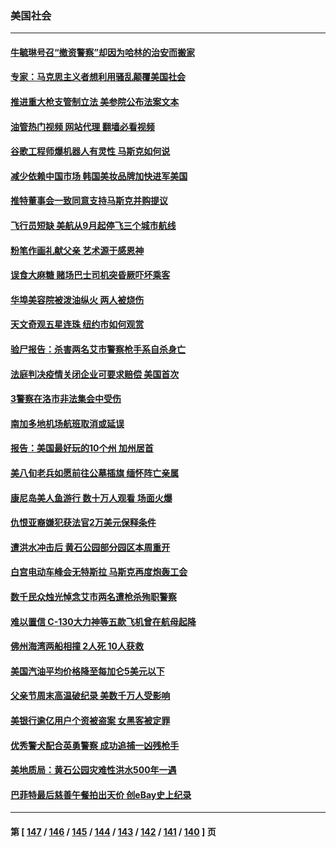 ### 美国社会
---
#### [牛毓琳号召“撤资警察”却因为哈林的治安而搬家](../../pages/ncid1078160/n13764866.md?06221645) 
#### [专家：马克思主义者想利用骚乱颠覆美国社会](../../pages/ncid1078160/n13764739.md?06221645) 
#### [推进重大枪支管制立法 美参院公布法案文本](../../pages/ncid1078160/n13764690.md?06221645) 
#### [油管热门视频 网站代理 翻墙必看视频](http://209.222.30.114:81/youtube.html?06221645)
#### [谷歌工程师爆机器人有灵性 马斯克如何说](../../pages/ncid1078160/n13764497.md?06221645) 
#### [减少依赖中国市场 韩国美妆品牌加快进军美国](../../pages/ncid1078160/n13764489.md?06221645) 
#### [推特董事会一致同意支持马斯克并购提议](../../pages/ncid1078160/n13764482.md?06221645) 
#### [飞行员短缺 美航从9月起停飞三个城市航线](../../pages/ncid1078160/n13764074.md?06221645) 
#### [粉笔作画礼献父亲 艺术源于感恩神](../../pages/ncid1078160/n13764001.md?06221645) 
#### [误食大麻糖 赌场巴士司机突昏厥吓坏乘客](../../pages/ncid1078160/n13763953.md?06221645) 
#### [华埠美容院被泼油纵火 两人被烧伤](../../pages/ncid1078160/n13763957.md?06221645) 
#### [天文奇观五星连珠 纽约市如何观赏](../../pages/ncid1078160/n13763963.md?06221645) 
#### [验尸报告：杀害两名艾市警察枪手系自杀身亡](../../pages/ncid1078160/n13763883.md?06221645) 
#### [法庭判决疫情关闭企业可要求赔偿 美国首次](../../pages/ncid1078160/n13763604.md?06221645) 
#### [3警察在洛市非法集会中受伤](../../pages/ncid1078160/n13763860.md?06221645) 
#### [南加多地机场航班取消或延误](../../pages/ncid1078160/n13763848.md?06221645) 
#### [报告：美国最好玩的10个州 加州居首](../../pages/ncid1078160/n13763610.md?06221645) 
#### [美八旬老兵如愿前往公墓插旗 缅怀阵亡亲属](../../pages/ncid1078160/n13763310.md?06221645) 
#### [康尼岛美人鱼游行  数十万人观看 场面火爆](../../pages/ncid1078160/n13763233.md?06221645) 
#### [仇恨亚裔嫌犯获法官2万美元保释条件](../../pages/ncid1078160/n13763228.md?06221645) 
#### [遭洪水冲击后 黄石公园部分园区本周重开](../../pages/ncid1078160/n13763012.md?06221645) 
#### [白宫电动车峰会无特斯拉 马斯克再度炮轰工会](../../pages/ncid1078160/n13762856.md?06221645) 
#### [数千民众烛光悼念艾市两名遭枪杀殉职警察](../../pages/ncid1078160/n13762661.md?06221645) 
#### [难以置信 C-130大力神等五款飞机曾在航母起降](../../pages/ncid1078160/n13749761.md?06221645) 
#### [佛州海湾两船相撞 2人死 10人获救](../../pages/ncid1078160/n13762541.md?06221645) 
#### [美国汽油平均价格降至每加仑5美元以下](../../pages/ncid1078160/n13762502.md?06221645) 
#### [父亲节周末高温破纪录 美数千万人受影响](../../pages/ncid1078160/n13762443.md?06221645) 
#### [美银行逾亿用户个资被盗案 女黑客被定罪](../../pages/ncid1078160/n13762478.md?06221645) 
#### [优秀警犬配合英勇警察 成功追捕一凶残枪手](../../pages/ncid1078160/n13762219.md?06221645) 
#### [美地质局：黄石公园灾难性洪水500年一遇](../../pages/ncid1078160/n13762380.md?06221645) 
#### [巴菲特最后慈善午餐拍出天价 创eBay史上纪录](../../pages/ncid1078160/n13762309.md?06221645) 

---
#### 第 [ [147](./147.md?06221645) / [146](./146.md?06221645) / [145](./145.md?06221645) / [144](./144.md?06221645) / [143](./143.md?06221645) / [142](./142.md?06221645) / [141](./141.md?06221645) / [140](./140.md?06221645) ] 页
